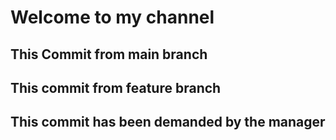 # Welcome to my channel

## This Commit from main branch

## This commit from feature branch

## This commit has been demanded by the manager
